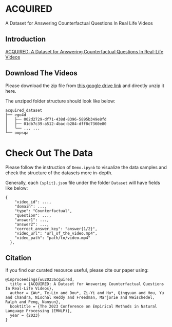 # ACQUIRED
A Dataset for Answering Counterfactual Questions In Real Life Videos

## Introduction
[ACQUIRED: A Dataset for Answering Counterfactual Questions In Real-Life Videos](https://arxiv.org/abs/2311.01620)

## Download The Videos

Please download the zip file from
[this google drive link](https://drive.google.com/file/d/1yFkYeSnXPUxAov7Cudqy8g9lCcbZbIg9/view?usp=sharing)
and directly unzip it here.

The unziped folder structure should look like below:
```
acquired_dataset
├── ego4d
│   ├── 002d2729-df71-438d-8396-5895b349e8fd
│   ├── 01db7c39-a512-4bac-b284-dff8c7360e80
│   └── ... ...
└── oopsqa
```

# Check Out The Data

Please follow the instruction of `Demo.ipynb` to visualize the data samples and check the structure of the datasets more in-depth.

Generally, each `{split}.json` file under the folder `Dataset` will have fields like below:

```
{                                          
    "video_id": ...,                          
    "domain": ...,                              
    "type": "Counterfactual",                            
    "question": ...,               
    "answer1": ...,             
    "answer2": ...,            
    "correct_answer_key": "answer{1/2}",                        
    "video_url": "url_of_the_video.mp4",
    "video_path": "path/to/video.mp4"
  },
```

## Citation

If you find our curated resource useful, please cite our paper using:
```
@inproceedings{wu2023acquired,
  title = {ACQUIRED: A Dataset for Answering Counterfactual Questions In Real-Life Videos},
  author = {Wu*, Te-Lin and Dou*, Zi-Yi and Hu*, Qingyuan and Hou, Yu and Chandra, Nischal Reddy and Freedman, Marjorie and Weischedel, Ralph and Peng, Nanyun},
  booktitle = {The 2023 Conference on Empirical Methods in Natural Language Processing (EMNLP)},
  year = {2023}
}
```
